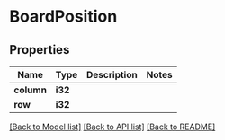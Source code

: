 # BoardPosition

## Properties

Name | Type | Description | Notes
------------ | ------------- | ------------- | -------------
**column** | **i32** |  | 
**row** | **i32** |  | 

[[Back to Model list]](../README.md#documentation-for-models) [[Back to API list]](../README.md#documentation-for-api-endpoints) [[Back to README]](../README.md)


